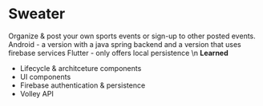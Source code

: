 # Sweater
Organize & post your own sports events or sign-up to other posted events.
Android - a version with a java spring backend and a version that uses firebase services
Flutter - only offers local persistence
\n **Learned**
* Lifecycle & architceture components
* UI components
* Firebase authentication & persistence
* Volley API


